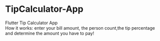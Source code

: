 # TipCalculator-App
Flutter Tip Calculator App  
How it works: enter your bill amount, the person count,the tip percentage and determine the amount you have to pay!
